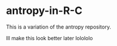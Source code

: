 # antropy-in-R-C
This is a variation of the antropy repository. 


Ill make this look better later lolololo

